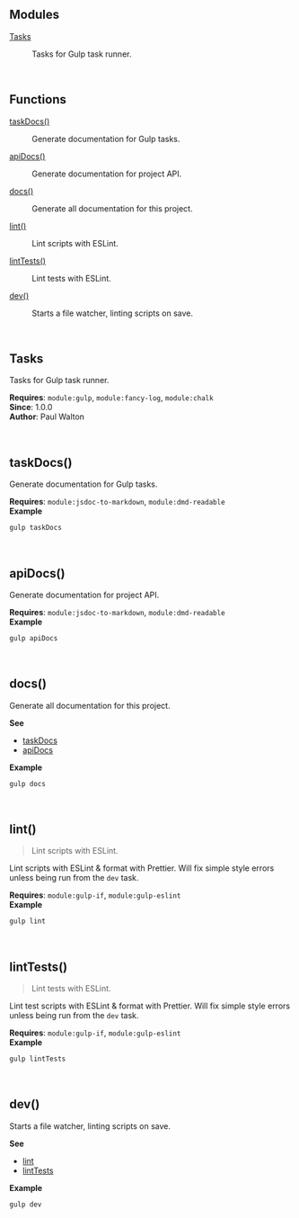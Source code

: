 ## Modules

<dl>
<dt><a href="#module_Tasks">Tasks</a></dt>
<dd><p>Tasks for Gulp task runner.</p>
</dd>
</dl>

<br>

## Functions

<dl>
<dt><a href="#taskDocs">taskDocs()</a></dt>
<dd><p>Generate documentation for Gulp tasks.</p>
</dd>
<dt><a href="#apiDocs">apiDocs()</a></dt>
<dd><p>Generate documentation for project API.</p>
</dd>
<dt><a href="#docs">docs()</a></dt>
<dd><p>Generate all documentation for this project.</p>
</dd>
<dt><a href="#lint">lint()</a></dt>
<dd><p>Lint scripts with ESLint.</p>
</dd>
<dt><a href="#lintTests">lintTests()</a></dt>
<dd><p>Lint tests with ESLint.</p>
</dd>
<dt><a href="#dev">dev()</a></dt>
<dd><p>Starts a file watcher, linting scripts on save.</p>
</dd>
</dl>


<br><a name="module_Tasks"></a>

## Tasks
Tasks for Gulp task runner.

**Requires**: <code>module:gulp</code>, <code>module:fancy-log</code>, <code>module:chalk</code>  
**Since**: 1.0.0  
**Author**: Paul Walton  

<br><a name="taskDocs"></a>

## taskDocs()
Generate documentation for Gulp tasks.

**Requires**: <code>module:jsdoc-to-markdown</code>, <code>module:dmd-readable</code>  
**Example**  
```sh
gulp taskDocs
```

<br><a name="apiDocs"></a>

## apiDocs()
Generate documentation for project API.

**Requires**: <code>module:jsdoc-to-markdown</code>, <code>module:dmd-readable</code>  
**Example**  
```sh
gulp apiDocs
```

<br><a name="docs"></a>

## docs()
Generate all documentation for this project.

**See**

- [taskDocs](#taskDocs)
- [apiDocs](#apiDocs)

**Example**  
```sh
gulp docs
```

<br><a name="lint"></a>

## lint()
> Lint scripts with ESLint.

Lint scripts with ESLint & format with Prettier. Will fix simple style errors unless being run from the `dev` task.

**Requires**: <code>module:gulp-if</code>, <code>module:gulp-eslint</code>  
**Example**  
```sh
gulp lint
```

<br><a name="lintTests"></a>

## lintTests()
> Lint tests with ESLint.

Lint test scripts with ESLint & format with Prettier. Will fix simple style errors unless being run from the `dev` task.

**Requires**: <code>module:gulp-if</code>, <code>module:gulp-eslint</code>  
**Example**  
```sh
gulp lintTests
```

<br><a name="dev"></a>

## dev()
Starts a file watcher, linting scripts on save.

**See**

- [lint](#lint)
- [lintTests](#lintTests)

**Example**  
```sh
gulp dev
```
